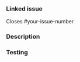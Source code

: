 ### Linked issue
<!-- Please modify the your-issue-number below with your issue number written on the issue ticket. -->
Closes #your-issue-number


### Description
<!-- Please add what is included in this pull request. -->


### Testing
<!-- How can code reviewers test this PR? -->
